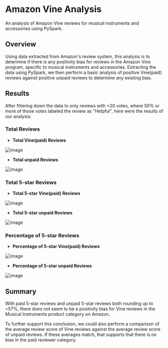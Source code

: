 # Amazon Vine Analysis
An analysis of Amazon Vine reviews for musical instruments and accessories using PySpark.

## Overview

Using data extracted from Amazon's review system, this analysis is to determine if there is any positivity bias for reviews in the Amazon Vine program, specific to musical instruments and accessories. Extracting the data using PySpark, we then perform a basic analysis of positive Vine(paid) reviews against positive unpaid reviews to determine any existing bias.

## Results

After filtering down the data to only reviews with >20 votes, where 50% or more of those votes labeled the review as "Helpful", here were the results of our analysis:

### Total Reviews

 - **Total Vine(paid) Reviews**
 
![image](https://user-images.githubusercontent.com/100869713/179423582-a92468fa-535f-404d-98cb-b7d01e554167.png)

 - **Total unpaid Reviews**
 
 ![image](https://user-images.githubusercontent.com/100869713/179423595-167040ce-724b-49a2-8f78-3109a0b01bfd.png)

### Total 5-star Reviews

 - **Total 5-star Vine(paid) Reviews**
 
 ![image](https://user-images.githubusercontent.com/100869713/179423610-c10f944c-b044-4b4c-aff5-bb3dd3806d83.png)

 - **Total 5-star unpaid Reviews**
 
 ![image](https://user-images.githubusercontent.com/100869713/179423621-59d9eb08-a9b3-4b14-ad90-a434c282ffa0.png)

### Percentage of 5-star Reviews

 - **Percentage of 5-star Vine(paid) Reviews**
 
 ![image](https://user-images.githubusercontent.com/100869713/179423643-1c5dd554-a94c-44d1-abcd-1e502a5beabf.png)

 - **Percentage of 5-star unpaid Reviews**
 
 ![image](https://user-images.githubusercontent.com/100869713/179423659-aad25f60-33b0-4359-8a26-8f75f559f4d2.png)
 
 ## Summary
 
 With paid 5-star reviews and unpaid 5-star reviews both rounding up to ~57%, there does not seem to be a positivity bias for Vine reviews in the Musical Instruments product category on Amazon.
 
 To further support this conclusion, we could also perform a comparison of the average review score of Vine reviews against the average review score of unpaid reviews. If these averages match, that supports that there is no bias in the paid reviewer category.
